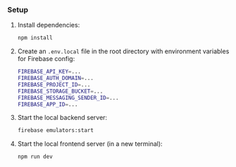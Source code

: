 ### Setup

1. Install dependencies:

   ```bash
   npm install
   ```

2. Create an `.env.local` file in the root directory with environment variables for Firebase config:

   ```bash
   FIREBASE_API_KEY=...
   FIREBASE_AUTH_DOMAIN=...
   FIREBASE_PROJECT_ID=...
   FIREBASE_STORAGE_BUCKET=...
   FIREBASE_MESSAGING_SENDER_ID=...
   FIREBASE_APP_ID=...
   ```

3. Start the local backend server:

   ```bash
   firebase emulators:start
   ```

4. Start the local frontend server (in a new terminal):
   ```bash
   npm run dev
   ```
